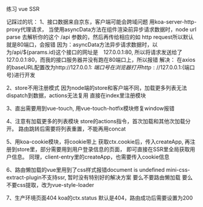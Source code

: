 练习 vue SSR

记踩过的坑：
1、接口数据来自京东，客户端可能会跨域问题
  用koa-server-http-proxy代理请求，
  当使用asyncData方法在组件渲染前异步请求数据时，node url parse 去解析你的这个 /api 参数的，然后再传给相应的如 http request所以默认就是80端口，会报错
  因为：asyncData方法异步请求数据时，以为/api/${params.id}这个接口的网址是　127.0.0.1:80, 所以将请求发送给了127.0.0.1:80，而我的接口服务器并没有跑在80端口上，所以报错
  解决：
  在axios的baseURL配置改为http://127.0.0.1: ${端口号}
  在浏览器打开http://127.0.0.1:${端口号}进行开发


2、store不用注册模式
  因为node端的store和客户端不同，加载更多列表无法dispatch到数据，actions无法复用
  直接在index里注册模块

3、直出需要用到vue-touch, 用vue-touch-hotfix模块修复window报错

4、注意有加载更多的列表模块
  store的actions指令，首次加载和其他次加载分开。
  路由跳转后需要将列表重置，不能再用concat

5、用koa-cookie模块，将cookie带上
  获取ctx.cookie后，传入createApp, 再注册到store里，部分需要用到用户登录信息的页面，
  即可直接在SSR里全局获取用户信息。
  同理，client-entry里的createApp，也需要传入cookie信息

6、路由懒加载的vue里用到了css样式报错document is undefined
  mini-css-extract-plugin不支持ssr, 暂时没有特别好的解决方案
  要么不要路由懒加载
  要么不要css提取，改为vue-style-loader

7、生产环境页面404
  koa的ctx.status 默认是404，路由成功后需要设置为200

